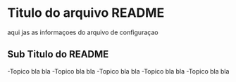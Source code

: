# Titulo do arquivo README

aqui jas as informaçoes do arquivo de configuraçao

## Sub Titulo do README

-Topico bla bla 
-Topico bla bla 
-Topico bla bla 
-Topico bla bla 
-Topico bla bla 